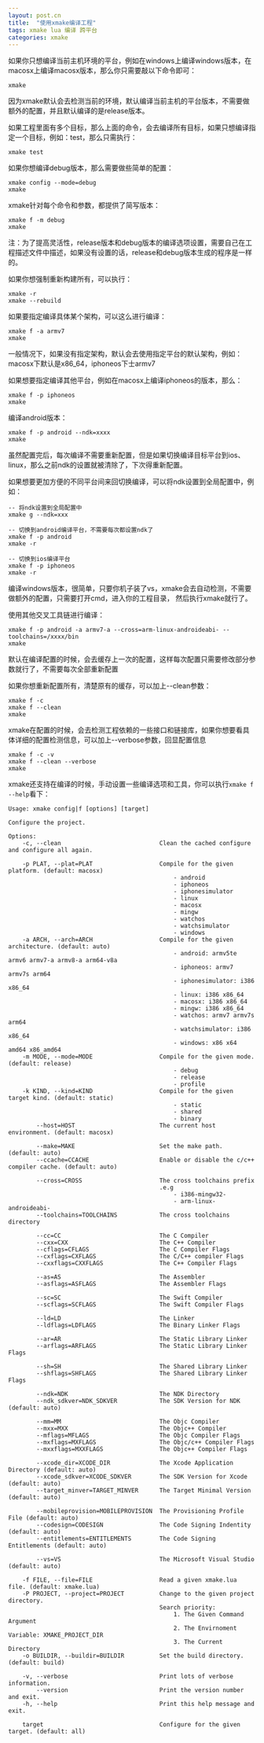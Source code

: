 ```yaml
---
layout: post.cn
title:  "使用xmake编译工程"
tags: xmake lua 编译 跨平台
categories: xmake
---
```


如果你只想编译当前主机环境的平台，例如在windows上编译windows版本，在macosx上编译macosx版本，那么你只需要敲以下命令即可：

    xmake

因为xmake默认会去检测当前的环境，默认编译当前主机的平台版本，不需要做额外的配置，并且默认编译的是release版本。

如果工程里面有多个目标，那么上面的命令，会去编译所有目标，如果只想编译指定一个目标，例如：test，那么只需执行：

    xmake test

如果你想编译debug版本，那么需要做些简单的配置：

    xmake config --mode=debug
    xmake

xmake针对每个命令和参数，都提供了简写版本：

    xmake f -m debug
    xmake

注：为了提高灵活性，release版本和debug版本的编译选项设置，需要自己在工程描述文件中描述，如果没有设置的话，release和debug版本生成的程序是一样的。



如果你想强制重新构建所有，可以执行：

    xmake -r
    xmake --rebuild

如果要指定编译具体某个架构，可以这么进行编译：

    xmake f -a armv7
    xmake

一般情况下，如果没有指定架构，默认会去使用指定平台的默认架构，例如：macosx下默认是x86_64，iphoneos下士armv7

如果想要指定编译其他平台，例如在macosx上编译iphoneos的版本，那么：

    xmake f -p iphoneos
    xmake

编译android版本：

    xmake f -p android --ndk=xxxx
    xmake

虽然配置完后，每次编译不需要重新配置，但是如果切换编译目标平台到ios、linux，那么之前ndk的设置就被清除了，下次得重新配置。

如果想要更加方便的不同平台间来回切换编译，可以将ndk设置到全局配置中，例如：

    -- 将ndk设置到全局配置中
    xmake g --ndk=xxx

    -- 切换到android编译平台，不需要每次都设置ndk了
    xmake f -p android
    xmake -r

    -- 切换到ios编译平台
    xmake f -p iphoneos
    xmake -r

编译windows版本，很简单，只要你机子装了vs，xmake会去自动检测，不需要做额外的配置，只需要打开cmd，进入你的工程目录，
然后执行xmake就行了。

使用其他交叉工具链进行编译：

    xmake f -p android -a armv7-a --cross=arm-linux-androideabi- --toolchains=/xxxx/bin
    xmake

默认在编译配置的时候，会去缓存上一次的配置，这样每次配置只需要修改部分参数就行了，不需要每次全部重新配置

如果你想重新配置所有，清楚原有的缓存，可以加上--clean参数：

    xmake f -c
    xmake f --clean
    xmake

xmake在配置的时候，会去检测工程依赖的一些接口和链接库，如果你想要看具体详细的配置检测信息，可以加上--verbose参数，回显配置信息

    xmake f -c -v
    xmake f --clean --verbose
    xmake

xmake还支持在编译的时候，手动设置一些编译选项和工具，你可以执行`xmake f --help`看下：

    Usage: xmake config|f [options] [target]

    Configure the project.

    Options: 
        -c, --clean                            Clean the cached configure and configure all again.
                                               
        -p PLAT, --plat=PLAT                   Compile for the given platform. (default: macosx)
                                                   - android
                                                   - iphoneos
                                                   - iphonesimulator
                                                   - linux
                                                   - macosx
                                                   - mingw
                                                   - watchos
                                                   - watchsimulator
                                                   - windows
        -a ARCH, --arch=ARCH                   Compile for the given architecture. (default: auto)
                                                   - android: armv5te armv6 armv7-a armv8-a arm64-v8a
                                                   - iphoneos: armv7 armv7s arm64
                                                   - iphonesimulator: i386 x86_64
                                                   - linux: i386 x86_64
                                                   - macosx: i386 x86_64
                                                   - mingw: i386 x86_64
                                                   - watchos: armv7 armv7s arm64
                                                   - watchsimulator: i386 x86_64
                                                   - windows: x86 x64 amd64 x86_amd64
        -m MODE, --mode=MODE                   Compile for the given mode. (default: release)
                                                   - debug
                                                   - release
                                                   - profile
        -k KIND, --kind=KIND                   Compile for the given target kind. (default: static)
                                                   - static
                                                   - shared
                                                   - binary
            --host=HOST                        The current host environment. (default: macosx)
                                               
            --make=MAKE                        Set the make path. (default: auto)
            --ccache=CCACHE                    Enable or disable the c/c++ compiler cache. (default: auto)
                                               
            --cross=CROSS                      The cross toolchains prefix
                                               .e.g
                                                   - i386-mingw32-
                                                   - arm-linux-androideabi-
            --toolchains=TOOLCHAINS            The cross toolchains directory
                                               
            --cc=CC                            The C Compiler
            --cxx=CXX                          The C++ Compiler
            --cflags=CFLAGS                    The C Compiler Flags
            --cxflags=CXFLAGS                  The C/C++ compiler Flags
            --cxxflags=CXXFLAGS                The C++ Compiler Flags
                                               
            --as=AS                            The Assembler
            --asflags=ASFLAGS                  The Assembler Flags
                                               
            --sc=SC                            The Swift Compiler
            --scflags=SCFLAGS                  The Swift Compiler Flags
                                               
            --ld=LD                            The Linker
            --ldflags=LDFLAGS                  The Binary Linker Flags
                                               
            --ar=AR                            The Static Library Linker
            --arflags=ARFLAGS                  The Static Library Linker Flags
                                               
            --sh=SH                            The Shared Library Linker
            --shflags=SHFLAGS                  The Shared Library Linker Flags
                                               
            --ndk=NDK                          The NDK Directory
            --ndk_sdkver=NDK_SDKVER            The SDK Version for NDK (default: auto)
                                               
            --mm=MM                            The Objc Compiler
            --mxx=MXX                          The Objc++ Compiler
            --mflags=MFLAGS                    The Objc Compiler Flags
            --mxflags=MXFLAGS                  The Objc/c++ Compiler Flags
            --mxxflags=MXXFLAGS                The Objc++ Compiler Flags
                                               
            --xcode_dir=XCODE_DIR              The Xcode Application Directory (default: auto)
            --xcode_sdkver=XCODE_SDKVER        The SDK Version for Xcode (default: auto)
            --target_minver=TARGET_MINVER      The Target Minimal Version (default: auto)
                                               
            --mobileprovision=MOBILEPROVISION  The Provisioning Profile File (default: auto)
            --codesign=CODESIGN                The Code Signing Indentity (default: auto)
            --entitlements=ENTITLEMENTS        The Code Signing Entitlements (default: auto)
                                               
            --vs=VS                            The Microsoft Visual Studio (default: auto)
                                               
        -f FILE, --file=FILE                   Read a given xmake.lua file. (default: xmake.lua)
        -P PROJECT, --project=PROJECT          Change to the given project directory.
                                               Search priority:
                                                   1. The Given Command Argument
                                                   2. The Envirnoment Variable: XMAKE_PROJECT_DIR
                                                   3. The Current Directory
        -o BUILDIR, --buildir=BUILDIR          Set the build directory. (default: build)
                                               
        -v, --verbose                          Print lots of verbose information.
            --version                          Print the version number and exit.
        -h, --help                             Print this help message and exit.
                                               
        target                                 Configure for the given target. (default: all)

